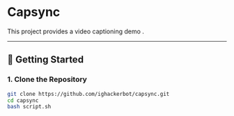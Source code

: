 # Capsync

This project provides a video captioning demo .

---

## 🚀 Getting Started

### 1. Clone the Repository
```bash
git clone https://github.com/ighackerbot/capsync.git
cd capsync
bash script.sh
